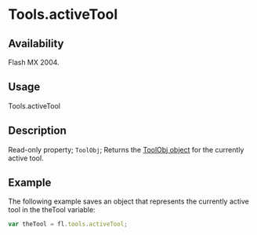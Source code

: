 # Tools.activeTool

## Availability

Flash MX 2004.

## Usage

Tools.activeTool

## Description

Read-only property; `ToolObj`; Returns the [ToolObj object](../ToolObj_object/ToolObj_summary.md) for the currently active tool.

## Example

The following example saves an object that represents the currently active tool in the theTool variable:

```javascript
var theTool = fl.tools.activeTool;
```
